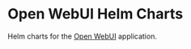 # Open WebUI Helm Charts
Helm charts for the [Open WebUI](https://github.com/open-webui/open-webui) application.